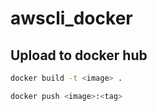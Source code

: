 # awscli_docker

## Upload to docker hub

```bash
docker build -t <image> .

docker push <image>:<tag>

```
